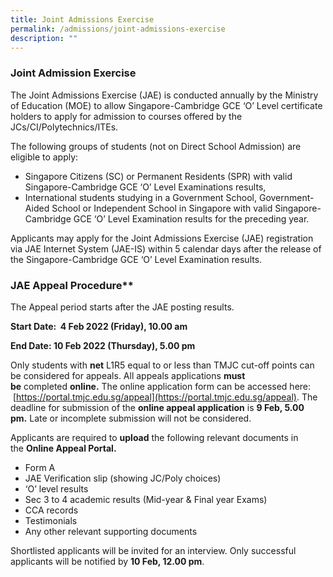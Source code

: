 ```yaml
---
title: Joint Admissions Exercise
permalink: /admissions/joint-admissions-exercise
description: ""
---
```

### Joint Admission Exercise

The Joint Admissions Exercise (JAE) is conducted annually by the Ministry of Education (MOE) to allow Singapore-Cambridge GCE ‘O’ Level certificate holders to apply for admission to courses offered by the JCs/CI/Polytechnics/ITEs.  

The following groups of students (not on Direct School Admission) are eligible to apply: 

*   Singapore Citizens (SC) or Permanent Residents (SPR) with valid Singapore-Cambridge GCE ‘O’ Level Examinations results,  
*   International students studying in a Government School, Government-Aided School or Independent School in Singapore with valid Singapore-Cambridge GCE ‘O’ Level Examination results for the preceding year.  

Applicants may apply for the Joint Admissions Exercise (JAE) registration via JAE Internet System (JAE-IS) within 5 calendar days after the release of the Singapore-Cambridge GCE ‘O’ Level Examination results.


### JAE Appeal Procedure**  

The Appeal period starts after the JAE posting results.

**Start Date:  4 Feb 2022 (Friday), 10.00 am**

**End Date: 10 Feb 2022 (Thursday), 5.00 pm**

Only students with **net** L1R5 equal to or less than TMJC cut-off points can be considered for appeals. All appeals applications **must be** completed **online.** The online application form can be accessed here:  [https://portal.tmjc.edu.sg/appeal](https://portal.tmjc.edu.sg/appeal). The deadline for submission of the **online appeal application** is **9 Feb, 5.00 pm.** Late or incomplete submission will not be considered.  

Applicants are required to **upload** the following relevant documents in the **Online Appeal Portal.**

*   Form A  
*   JAE Verification slip (showing JC/Poly choices)
*   ‘O’ level results
*   Sec 3 to 4 academic results (Mid-year & Final year Exams)
*   CCA records
*   Testimonials
*   Any other relevant supporting documents

Shortlisted applicants will be invited for an interview. Only successful applicants will be notified by **10 Feb, 12.00 pm**.